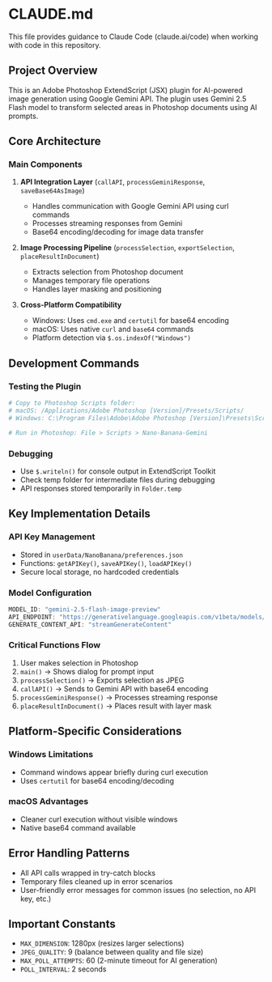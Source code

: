 # CLAUDE.md

This file provides guidance to Claude Code (claude.ai/code) when working with code in this repository.

## Project Overview

This is an Adobe Photoshop ExtendScript (JSX) plugin for AI-powered image generation using Google Gemini API. The plugin uses Gemini 2.5 Flash model to transform selected areas in Photoshop documents using AI prompts.

## Core Architecture

### Main Components
1. **API Integration Layer** (`callAPI`, `processGeminiResponse`, `saveBase64AsImage`)
   - Handles communication with Google Gemini API using curl commands
   - Processes streaming responses from Gemini
   - Base64 encoding/decoding for image data transfer

2. **Image Processing Pipeline** (`processSelection`, `exportSelection`, `placeResultInDocument`)
   - Extracts selection from Photoshop document
   - Manages temporary file operations
   - Handles layer masking and positioning

3. **Cross-Platform Compatibility**
   - Windows: Uses `cmd.exe` and `certutil` for base64 encoding
   - macOS: Uses native `curl` and `base64` commands
   - Platform detection via `$.os.indexOf("Windows")`

## Development Commands

### Testing the Plugin
```bash
# Copy to Photoshop Scripts folder:
# macOS: /Applications/Adobe Photoshop [Version]/Presets/Scripts/
# Windows: C:\Program Files\Adobe\Adobe Photoshop [Version]\Presets\Scripts\

# Run in Photoshop: File > Scripts > Nano-Banana-Gemini
```

### Debugging
- Use `$.writeln()` for console output in ExtendScript Toolkit
- Check temp folder for intermediate files during debugging
- API responses stored temporarily in `Folder.temp`

## Key Implementation Details

### API Key Management
- Stored in `userData/NanoBanana/preferences.json`
- Functions: `getAPIKey()`, `saveAPIKey()`, `loadAPIKey()`
- Secure local storage, no hardcoded credentials

### Model Configuration
```javascript
MODEL_ID: "gemini-2.5-flash-image-preview"
API_ENDPOINT: "https://generativelanguage.googleapis.com/v1beta/models/"
GENERATE_CONTENT_API: "streamGenerateContent"
```

### Critical Functions Flow
1. User makes selection in Photoshop
2. `main()` → Shows dialog for prompt input
3. `processSelection()` → Exports selection as JPEG
4. `callAPI()` → Sends to Gemini API with base64 encoding
5. `processGeminiResponse()` → Processes streaming response
6. `placeResultInDocument()` → Places result with layer mask

## Platform-Specific Considerations

### Windows Limitations
- Command windows appear briefly during curl execution
- Uses `certutil` for base64 encoding/decoding

### macOS Advantages
- Cleaner curl execution without visible windows
- Native base64 command available

## Error Handling Patterns
- All API calls wrapped in try-catch blocks
- Temporary files cleaned up in error scenarios
- User-friendly error messages for common issues (no selection, no API key, etc.)

## Important Constants
- `MAX_DIMENSION`: 1280px (resizes larger selections)
- `JPEG_QUALITY`: 9 (balance between quality and file size)
- `MAX_POLL_ATTEMPTS`: 60 (2-minute timeout for AI generation)
- `POLL_INTERVAL`: 2 seconds